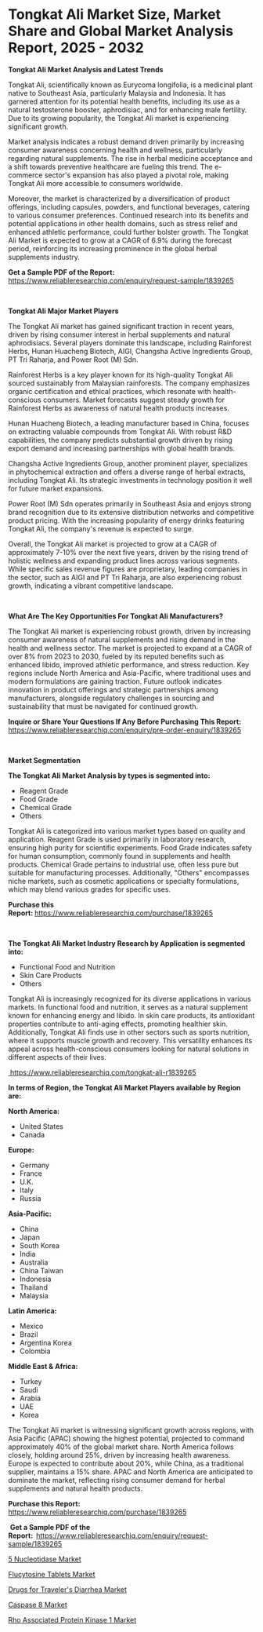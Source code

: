 <p><h1>Tongkat Ali Market Size, Market Share and Global Market Analysis Report, 2025 - 2032</h1></p><p><strong>Tongkat Ali Market Analysis and Latest Trends</strong></p>
<p><p>Tongkat Ali, scientifically known as Eurycoma longifolia, is a medicinal plant native to Southeast Asia, particularly Malaysia and Indonesia. It has garnered attention for its potential health benefits, including its use as a natural testosterone booster, aphrodisiac, and for enhancing male fertility. Due to its growing popularity, the Tongkat Ali market is experiencing significant growth.</p><p>Market analysis indicates a robust demand driven primarily by increasing consumer awareness concerning health and wellness, particularly regarding natural supplements. The rise in herbal medicine acceptance and a shift towards preventive healthcare are fueling this trend. The e-commerce sector's expansion has also played a pivotal role, making Tongkat Ali more accessible to consumers worldwide.</p><p>Moreover, the market is characterized by a diversification of product offerings, including capsules, powders, and functional beverages, catering to various consumer preferences. Continued research into its benefits and potential applications in other health domains, such as stress relief and enhanced athletic performance, could further bolster growth. The Tongkat Ali Market is expected to grow at a CAGR of 6.9% during the forecast period, reinforcing its increasing prominence in the global herbal supplements industry.</p></p>
<p><strong>Get a Sample PDF of the Report:&nbsp;</strong> <a href="https://www.reliableresearchiq.com/enquiry/request-sample/1839265?utm_campaign=1834&utm_medium=2&utm_source=Github&utm_content=ia&utm_term=08032025&utm_id=tongkat-ali">https://www.reliableresearchiq.com/enquiry/request-sample/1839265</a></p>
<p>&nbsp;</p>
<p><strong>Tongkat Ali Major Market Players</strong></p>
<p><p>The Tongkat Ali market has gained significant traction in recent years, driven by rising consumer interest in herbal supplements and natural aphrodisiacs. Several players dominate this landscape, including Rainforest Herbs, Hunan Huacheng Biotech, AIGI, Changsha Active Ingredients Group, PT Tri Raharja, and Power Root (M) Sdn.</p><p>Rainforest Herbs is a key player known for its high-quality Tongkat Ali sourced sustainably from Malaysian rainforests. The company emphasizes organic certification and ethical practices, which resonate with health-conscious consumers. Market forecasts suggest steady growth for Rainforest Herbs as awareness of natural health products increases.</p><p>Hunan Huacheng Biotech, a leading manufacturer based in China, focuses on extracting valuable compounds from Tongkat Ali. With robust R&D capabilities, the company predicts substantial growth driven by rising export demand and increasing partnerships with global health brands.</p><p>Changsha Active Ingredients Group, another prominent player, specializes in phytochemical extraction and offers a diverse range of herbal extracts, including Tongkat Ali. Its strategic investments in technology position it well for future market expansions.</p><p>Power Root (M) Sdn operates primarily in Southeast Asia and enjoys strong brand recognition due to its extensive distribution networks and competitive product pricing. With the increasing popularity of energy drinks featuring Tongkat Ali, the company's revenue is expected to surge.</p><p>Overall, the Tongkat Ali market is projected to grow at a CAGR of approximately 7-10% over the next five years, driven by the rising trend of holistic wellness and expanding product lines across various segments. While specific sales revenue figures are proprietary, leading companies in the sector, such as AIGI and PT Tri Raharja, are also experiencing robust growth, indicating a vibrant competitive landscape.</p></p>
<p>&nbsp;</p>
<p><strong>What Are The Key Opportunities For Tongkat Ali Manufacturers?</strong></p>
<p><p>The Tongkat Ali market is experiencing robust growth, driven by increasing consumer awareness of natural supplements and rising demand in the health and wellness sector. The market is projected to expand at a CAGR of over 8% from 2023 to 2030, fueled by its reputed benefits such as enhanced libido, improved athletic performance, and stress reduction. Key regions include North America and Asia-Pacific, where traditional uses and modern formulations are gaining traction. Future outlook indicates innovation in product offerings and strategic partnerships among manufacturers, alongside regulatory challenges in sourcing and sustainability that must be navigated for continued growth.</p></p>
<p><strong>Inquire or Share Your Questions If Any Before Purchasing This Report:</strong> <a href="https://www.reliableresearchiq.com/enquiry/pre-order-enquiry/1839265?utm_campaign=1834&utm_medium=2&utm_source=Github&utm_content=ia&utm_term=08032025&utm_id=tongkat-ali">https://www.reliableresearchiq.com/enquiry/pre-order-enquiry/1839265</a></p>
<p>&nbsp;</p>
<p><strong>Market Segmentation</strong></p>
<p><strong>The Tongkat Ali Market Analysis by types is segmented into:</strong></p>
<p><ul><li>Reagent Grade</li><li>Food Grade</li><li>Chemical Grade</li><li>Others</li></ul></p>
<p><p>Tongkat Ali is categorized into various market types based on quality and application. Reagent Grade is used primarily in laboratory research, ensuring high purity for scientific experiments. Food Grade indicates safety for human consumption, commonly found in supplements and health products. Chemical Grade pertains to industrial use, often less pure but suitable for manufacturing processes. Additionally, "Others" encompasses niche markets, such as cosmetic applications or specialty formulations, which may blend various grades for specific uses.</p></p>
<p><strong>Purchase this Report:&nbsp;</strong><a href="https://www.reliableresearchiq.com/purchase/1839265?utm_campaign=1834&utm_medium=2&utm_source=Github&utm_content=ia&utm_term=08032025&utm_id=tongkat-ali">https://www.reliableresearchiq.com/purchase/1839265</a></p>
<p>&nbsp;</p>
<p><strong>The Tongkat Ali Market Industry Research by Application is segmented into:</strong></p>
<p><ul><li>Functional Food and Nutrition</li><li>Skin Care Products</li><li>Others</li></ul></p>
<p><p>Tongkat Ali is increasingly recognized for its diverse applications in various markets. In functional food and nutrition, it serves as a natural supplement known for enhancing energy and libido. In skin care products, its antioxidant properties contribute to anti-aging effects, promoting healthier skin. Additionally, Tongkat Ali finds use in other sectors such as sports nutrition, where it supports muscle growth and recovery. This versatility enhances its appeal across health-conscious consumers looking for natural solutions in different aspects of their lives.</p></p>
<p><a href="https://www.reliableresearchiq.com/tongkat-ali-r1839265?utm_campaign=1834&utm_medium=2&utm_source=Github&utm_content=ia&utm_term=08032025&utm_id=tongkat-ali">&nbsp;https://www.reliableresearchiq.com/tongkat-ali-r1839265</a></p>
<p><strong>In terms of Region, the Tongkat Ali Market Players available by Region are:</strong></p>
<p>
    <p> <strong> North America: </strong>
        <ul>
            <li>United States</li>
            <li>Canada</li>
        </ul>
        </p> 
    <p> <strong> Europe: </strong>
        <ul>
            <li>Germany</li>
            <li>France</li>
            <li>U.K.</li>
            <li>Italy</li>
            <li>Russia</li>
        </ul>
        </p> 
    <p> <strong> Asia-Pacific: </strong>
        <ul>
            <li>China</li>
            <li>Japan</li>
            <li>South Korea</li>
            <li>India</li>
            <li>Australia</li>
            <li>China Taiwan</li>
            <li>Indonesia</li>
            <li>Thailand</li>
            <li>Malaysia</li>
        </ul>
        </p> 
    <p> <strong> Latin America: </strong>
        <ul>
            <li>Mexico</li>
            <li>Brazil</li>
            <li>Argentina Korea</li>
            <li>Colombia</li>
        </ul>
        </p> 
    <p> <strong> Middle East & Africa: </strong>
        <ul>
            <li>Turkey</li>
            <li>Saudi</li>
            <li>Arabia</li>
            <li>UAE</li>
            <li>Korea</li>
        </ul>
    </p>
    </p>
<p><p>The Tongkat Ali market is witnessing significant growth across regions, with Asia Pacific (APAC) showing the highest potential, projected to command approximately 40% of the global market share. North America follows closely, holding around 25%, driven by increasing health awareness. Europe is expected to contribute about 20%, while China, as a traditional supplier, maintains a 15% share. APAC and North America are anticipated to dominate the market, reflecting rising consumer demand for herbal supplements and natural health products.</p></p>
<p><strong>Purchase this Report: </strong><a href="https://www.reliableresearchiq.com/purchase/1839265?utm_campaign=1834&utm_medium=2&utm_source=Github&utm_content=ia&utm_term=08032025&utm_id=tongkat-ali">https://www.reliableresearchiq.com/purchase/1839265</a></p>
<p>&nbsp;<strong>Get a Sample PDF of the Report:&nbsp;&nbsp;</strong><a href="https://www.reliableresearchiq.com/enquiry/request-sample/1839265?utm_campaign=1834&utm_medium=2&utm_source=Github&utm_content=ia&utm_term=08032025&utm_id=tongkat-ali">https://www.reliableresearchiq.com/enquiry/request-sample/1839265</a></p>
<p><strong></strong></p>
<p><p><a href="https://github.com/ishikodehira/Market-Research-Report-List-1/blob/main/5-nucleotidase-market.md?utm_campaign=1834&utm_medium=2&utm_source=Github&utm_content=ia&utm_term=08032025&utm_id=tongkat-ali">5 Nucleotidase Market</a></p><p><a href="https://github.com/mismannely/Market-Research-Report-List-1/blob/main/flucytosine-tablets-market.md?utm_campaign=1834&utm_medium=2&utm_source=Github&utm_content=ia&utm_term=08032025&utm_id=tongkat-ali">Flucytosine Tablets Market</a></p><p><a href="https://github.com/filinjaic7/Market-Research-Report-List-1/blob/main/drugs-for-travelers-diarrhea-market.md?utm_campaign=1834&utm_medium=2&utm_source=Github&utm_content=ia&utm_term=08032025&utm_id=tongkat-ali">Drugs for Traveler's Diarrhea Market</a></p><p><a href="https://github.com/tahjaylestro/Market-Research-Report-List-1/blob/main/caspase-8-market.md?utm_campaign=1834&utm_medium=2&utm_source=Github&utm_content=ia&utm_term=08032025&utm_id=tongkat-ali">Caspase 8 Market</a></p><p><a href="https://github.com/klenaestien23/Market-Research-Report-List-1/blob/main/rho-associated-protein-kinase-1-market.md?utm_campaign=1834&utm_medium=2&utm_source=Github&utm_content=ia&utm_term=08032025&utm_id=tongkat-ali">Rho Associated Protein Kinase 1 Market</a></p></p>